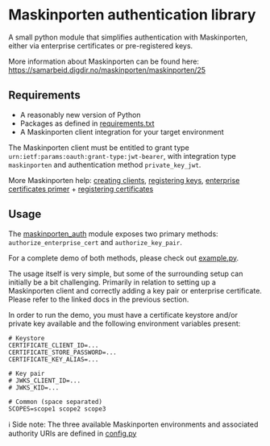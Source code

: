 # Maskinporten authentication library
A small python module that simplifies authentication with Maskinporten, either via enterprise certificates or pre-registered keys.

More information about Maskinporten can be found here: https://samarbeid.digdir.no/maskinporten/maskinporten/25

## Requirements
- A reasonably new version of Python
- Packages as defined in [requirements.txt](requirements.txt)
- A Maskinporten client integration for your target environment

The Maskinporten client must be entitled to grant type `urn:ietf:params:oauth:grant-type:jwt-bearer`, with integration type `maskinporten` and authentication method `private_key_jwt`.

More Maskinporten help: [creating clients](https://docs.digdir.no/docs/Maskinporten/maskinporten_sjolvbetjening_web#opprette-klient-for-%C3%A5-konsumere-api), [registering keys](https://docs.digdir.no/docs/Maskinporten/maskinporten_sjolvbetjening_web#registrere-n%C3%B8kkel-p%C3%A5-klient), [enterprise certificates primer](https://info.altinn.no/en/help/profile/enterprise-certificate/what-are-enterprise-ceritificates) + [registering certificates](https://docs.digdir.no/docs/Maskinporten/maskinporten_sjolvbetjening_web#registrere-sertifikat-p%C3%A5-klient)

## Usage
The [maskinporten_auth](maskinporten_auth) module exposes two primary methods: `authorize_enterprise_cert` and `authorize_key_pair`.

For a complete demo of both methods, please check out [example.py](example.py).

The usage itself is very simple, but some of the surrounding setup can initially be a bit challenging. Primarily in relation to setting up a Maskinporten client and correctly adding a key pair or enterprise certificate. Please refer to the linked docs in the previous section.

In order to run the demo, you must have a certificate keystore and/or private key available and the following environment variables present:
```
# Keystore
CERTIFICATE_CLIENT_ID=...
CERTIFICATE_STORE_PASSWORD=...
CERTIFICATE_KEY_ALIAS=...

# Key pair
# JWKS_CLIENT_ID=...
# JWKS_KID=...

# Common (space separated)
SCOPES=scope1 scope2 scope3
```
:information_source: Side note: The three available Maskinporten environments and associated authority URIs are defined in [config.py](maskinporten_auth/config.py)